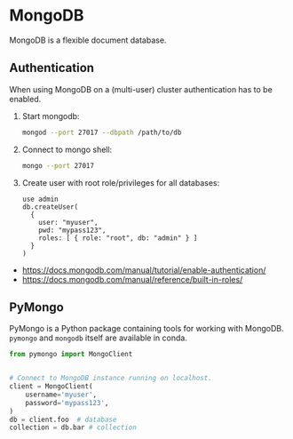 # MongoDB
MongoDB is a flexible document database.

## Authentication
When using MongoDB on a (multi-user) cluster authentication has to be enabled.

1. Start mongodb:
   ```bash
   mongod --port 27017 --dbpath /path/to/db
   ```

2. Connect to mongo shell:
   ```bash
   mongo --port 27017
   ```

3. Create user with root role/privileges for all databases:
   ```
   use admin
   db.createUser(
     {
       user: "myuser",
       pwd: "mypass123",
       roles: [ { role: "root", db: "admin" } ]
     }
   )
   ```
* https://docs.mongodb.com/manual/tutorial/enable-authentication/
* https://docs.mongodb.com/manual/reference/built-in-roles/

## PyMongo
PyMongo is a Python package containing tools for working with MongoDB.
`pymongo` and `mongodb` itself are available in conda.

```python
from pymongo import MongoClient


# Connect to MongoDB instance running on localhost.
client = MongoClient(
    username='myuser',
    password='mypass123',
)
db = client.foo  # database
collection = db.bar # collection
```
